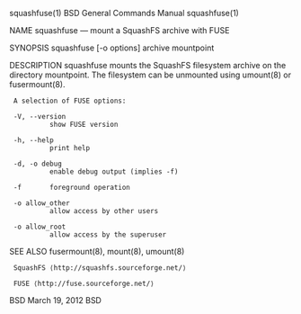 squashfuse(1)                                                                     BSD General Commands Manual                                                                     squashfuse(1)

NAME
     squashfuse — mount a SquashFS archive with FUSE

SYNOPSIS
     squashfuse [-o options] archive mountpoint

DESCRIPTION
     squashfuse mounts the SquashFS filesystem archive on the directory mountpoint.  The filesystem can be unmounted using umount(8) or fusermount(8).

     A selection of FUSE options:

     -V, --version
              show FUSE version

     -h, --help
              print help

     -d, -o debug
              enable debug output (implies -f)

     -f       foreground operation

     -o allow_other
              allow access by other users

     -o allow_root
              allow access by the superuser

SEE ALSO
     fusermount(8), mount(8), umount(8)

     SquashFS ⟨http://squashfs.sourceforge.net/⟩

     FUSE ⟨http://fuse.sourceforge.net/⟩

BSD                                                                                      March 19, 2012                                                                                     BSD
